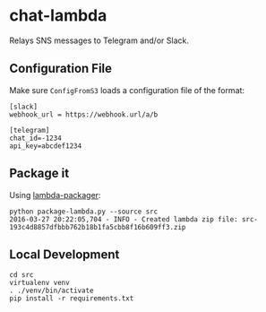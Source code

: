 # chat-lambda

Relays SNS messages to Telegram and/or Slack.

## Configuration File

Make sure `ConfigFromS3` loads a configuration file of the format:

```
[slack]
webhook_url = https://webhook.url/a/b

[telegram]
chat_id=-1234
api_key=abcdef1234
```

## Package it

Using [lambda-packager](https://github.com/nlindblad/lambda-packager):

    python package-lambda.py --source src
    2016-03-27 20:22:05,704 - INFO - Created lambda zip file: src-193c4d8857dfbbb762b18b1fa5cbb8f16b609ff3.zip

## Local Development

    cd src
    virtualenv venv
    . ./venv/bin/activate
    pip install -r requirements.txt
